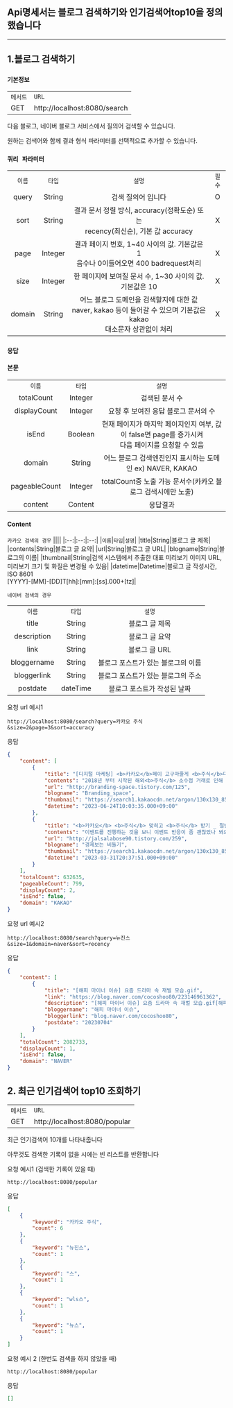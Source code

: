 ## Api명세서는 블로그 검색하기와 인기검색어top10을 정의했습니다


---

## 1.블로그 검색하기

### `기본정보`

|||
|:--|:--|
|`메서드`|`URL`|
|GET|http://localhost:8080/search|

다음 블로그, 네이버 블로그 서비스에서 질의어 검색할 수 있습니다.

원하는 검색어와 함께 결과 형식 파라미터를 선택적으로 추가할 수 있습니다. 


### `쿼리 파라미터`

|||||
|:--:|:--:|:--:|:--:|
|`이름`|`타입`|`설명`|`필수`|
|query|String|검색 질의어 입니다|O|
|sort|String|결과 문서 정렬 방식, accuracy(정확도순) 또는 <br/>recency(최신순), 기본 값 accuracy|X|
|page|Integer|결과 페이지 번호, 1~40 사이의 값. 기본값은 1<br/> 음수나 0이들어오면 400 badrequest처리|X|
|size|Integer|한 페이지에 보여질 문서 수, 1~30 사이의 값. 기본값은 10|X|
|domain|String|어느 블로그 도메인을 검색할지에 대한 값 <br/> naver, kakao 등이 들어갈 수 있으며 기본값은 kakao<br/> 대소문자 상관없이 처리|X|

### `응답`

#### 본문

||||
|:--:|:--:|:--:|
|`이름`|`타입`|`설명`|
|totalCount|Integer|검색된 문서 수|
|displayCount|Integer|요청 후 보여진 응답 블로그 문서의 수|
|isEnd|Boolean|현재 페이지가 마지막 페이지인지 여부, 값이 false면 page를 증가시켜<br/> 다음 페이지를 요청할 수 있음|
|domain|String|어느 블로그 검색엔진인지 표시하는 도메인 ex) NAVER, KAKAO|
|pageableCount|Integer|totalCount중 노출 가능 문서수(카카오 블로그 검색시에만 노출)|
|content|Content|응답결과|

#### Content

`카카오 검색의 경우`
||||
|:--:|:--:|:--:|
|`이름`|`타입`|`설명`|
|title|String|블로그 글 제목|
|contents|String|블로그 글 요약|
|url|String|블로그 글 URL|
|blogname|String|블로그의 이름|
|thumbnail|String|검색 시스템에서 추출한 대표 미리보기 이미지 URL,<br/> 미리보기 크기 및 화질은 변경될 수 있음|
|datetime|Datetime|블로그 글 작성시간, ISO 8601<br/>[YYYY]-[MM]-[DD]T[hh]:[mm]:[ss].000+[tz]|

`네이버 검색의 경우`

||||
|:--:|:--:|:--:|
|`이름`|`타입`|`설명`|
|title|String|블로그 글 제목|
|description|String|블로그 글 요약|
|link|String|블로그 글 URL|
|bloggername|String|블로그 포스트가 있는 블로그의 이름|
|bloggerlink|String|블로그 포스트가 있는 블로그의 주소|
|postdate|dateTime|블로그 포스트가 작성된 날짜|

요청 url 예시1
```
http://localhost:8080/search?query=카카오 주식&size=2&page=3&sort=accuracy
```

응답

```json
{
    "content": [
        {
            "title": "[디지털 마케팅] <b>카카오</b>페이 고구마줄게 <b>주식</b>다오3 이벤트 사례 (금융, 핀테크)",
            "contents": "2018년 부터 시작된 해외<b>주식</b> 소수점 거래로 인해 적은 돈으로도 해외<b>주식</b>을 구매할 수 있다는 거래의 용이성도 한몫했다고 생각한다. 아래는 <b>카카오</b>페이의 고구마줄게 <b>주식</b>다오 이벤트 시즌 3에 대한 이벤트 사례 소개이다. 목차 이벤트 개요 이벤트 둘러보기 &lt;<b>카카오</b>페이고구마줄게<b>주식</b>다오3&gt; 디지털 마케팅 이벤트에...",
            "url": "http://branding-space.tistory.com/125",
            "blogname": "Branding_space",
            "thumbnail": "https://search1.kakaocdn.net/argon/130x130_85_c/H9nGOBgqjjS",
            "datetime": "2023-06-24T10:03:35.000+09:00"
        },
        {
            "title": "<b>카카오</b> <b>주식</b> 맞히고 <b>주식</b> 받기 _ 절반정도 맞히면 얼마나 줄까?",
            "contents": "이벤트를 진행하는 것을 보니 이벤트 반응이 좀 괜찮았나 봐요. 오늘은 <b>카카오</b> <b>주식</b> 맞히는 이벤트에 대해 알아보도록 하겠습니다. <b>카카오</b> <b>주식</b> 이벤트 참여하는 방법 <b>카카오</b> 페이 앱 ▶ 하단 메뉴 <b>주식</b> ▶ 가운데 이벤트 배너 ▶ 원하는 <b>주식</b> 선택 ▶ 오른다 / 내린다 선택 이렇게 간단하게 이벤트에 참여할 수가...",
            "url": "http://jalsalabose90.tistory.com/259",
            "blogname": "경제보는 비둘기",
            "thumbnail": "https://search1.kakaocdn.net/argon/130x130_85_c/IJIyfYjMG45",
            "datetime": "2023-03-31T20:37:51.000+09:00"
        }
    ],
    "totalCount": 632635,
    "pageableCount": 799,
    "displayCount": 2,
    "isEnd": false,
    "domain": "KAKAO"
}
```




요청 url 예시2
```
http://localhost:8080/search?query=뉴진스&size=1&domain=naver&sort=recency
```

응답
```json
{
    "content": [
        {
            "title": "[해피 마이너 이슈] 요즘 드라마 속 재벌 모습.gif",
            "link": "https://blog.naver.com/cocoshoo80/223146961362",
            "description": "[해피 마이너 이슈] 요즘 드라마 속 재벌 모습.gif[해피 마이너 이슈] 요즘 드라마 속 재벌 모습.gif[해피 마이너 이슈] 요즘 드라마 속 재벌 모습.gif 댓 글 0 간 편 로 그 인 하 고 댓 글 작 성 카 카 오 계... ",
            "bloggername": "해피 마이너 이슈",
            "bloggerlink": "blog.naver.com/cocoshoo80",
            "postdate": "20230704"
        }
    ],
    "totalCount": 2082733,
    "displayCount": 1,
    "isEnd": false,
    "domain": "NAVER"
}
```





## 2. 최근 인기검색어 top10 조회하기

|||
|:--|:--|
|`메서드`|`URL`|
|GET|http://localhost:8080/popular|

최근 인기검색어 10개를 나타내줍니다

아무것도 검색한 기록이 없을 시에는 빈 리스트를 반환합니다

요청 예시1 (검색한 기록이 있을 때)
```
http://localhost:8080/popular
```

응답

```json
[
    {
        "keyword": "카카오 주식",
        "count": 6
    },
    {
        "keyword": "뉴진스",
        "count": 1
    },
    {
        "keyword": "스",
        "count": 1
    },
    {
        "keyword": "wls스",
        "count": 1
    },
    {
        "keyword": "뉴스",
        "count": 1
    }
]
```

요청 예시 2 (한번도 검색을 하지 않았을 때)
```
http://localhost:8080/popular
```

응답

```json
[]
```
